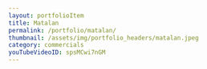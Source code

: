 ```yaml
---
layout: portfolioItem
title: Matalan
permalink: /portfolio/matalan/
thumbnail: /assets/img/portfolio_headers/matalan.jpeg
category: commercials
youTubeVideoID: spsMCwi7nGM
---
```


